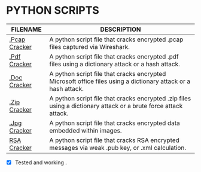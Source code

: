 # PYTHON SCRIPTS

| FILENAME            | DESCRIPTION |
|---------------------|-------------|
| [.Pcap Cracker](https://github.com/BroadbentT/PCAP-CRACKER) | A python script file that cracks encrypted .pcap files captured via Wireshark.|
| [.Pdf Cracker](https://github.com/BroadbentT/PDF-CRACKER) | A python script file that cracks encrypted .pdf files using a dictionary attack or a hash attack. |
| [.Doc Cracker](https://github.com/BroadbentT/OFFICE-CRACKER) |A python script file that cracks encrypted Microsoft office files using a dictionary attack or a hash attack.|
| [.Zip Cracker](https://github.com/BroadbentT/ZIP-CRACKER) |A python script file that cracks encrypted .zip files using a dictionary attack or a brute force attack attack.|
| [.Jpg Cracker](https://github.com/BroadbentT/STEG-MASTER) |A python script file that cracks encrypted data embedded within images.|
| [RSA Cracker](https://github.com/BroadbentT/RSA-CRACKER) |A python script file that cracks RSA encrypted messages via weak .pub key, or .xml calculation.|

- [X] Tested and working .

